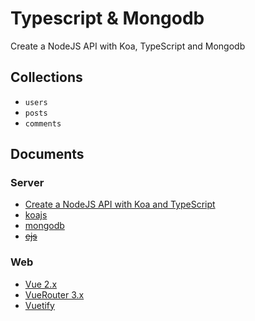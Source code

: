 # Typescript & Mongodb

Create a NodeJS API with Koa, TypeScript and Mongodb

## Collections

- `users`
- `posts`
- `comments`

## Documents

### Server

- [Create a NodeJS API with Koa and TypeScript](https://codereviewvideos.com/course/create-nodejs-api-koa-typescript)
- [koajs](https://koajs.com/)
- [mongodb](https://www.mongodb.com/)
- ~~[ejs](https://ejs.co/)~~

### Web

- [Vue 2.x](https://v2.vuejs.org/)
- [VueRouter 3.x](https://v3.router.vuejs.org/)
- [Vuetify](https://vuetifyjs.com/en/)
